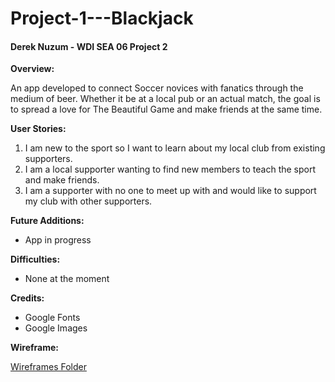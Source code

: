 # Project-1---Blackjack
#### Derek Nuzum - WDI SEA 06 Project 2

__Overview:__

An app developed to connect Soccer novices with fanatics through the medium of beer. Whether it be at a local pub or an actual match, the goal is to spread a love for The Beautiful Game and make friends at the same time.

__User Stories:__

1. I am new to the sport so I want to learn about my local club from existing supporters.
2. I am a local supporter wanting to find new members to teach the sport and make friends.
3. I am a supporter with no one to meet up with and would like to support my club with other supporters.

__Future Additions:__

* App in progress

__Difficulties:__

* None at the moment

__Credits:__
* Google Fonts
* Google Images

__Wireframe:__

[Wireframes Folder](.../tree/master/Wireframes)



